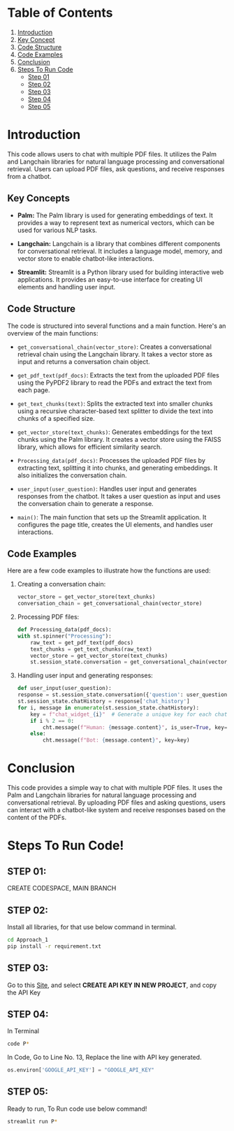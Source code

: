 # Table of Contents

1. [Introduction](#introduction)
2. [Key Concept](#key-concepts)
3. [Code Structure](#code-structure)
4. [Code Examples](#code-examples)
2. [Conclusion](#conclusion)
3. [Steps To Run Code](#steps-to-run-code)
   - [Step 01](#step-01)
   - [Step 02](#step-02)
   - [Step 03](#step-03)
   - [Step 04](#step-04)
   - [Step 05](#step-05)



# Introduction

This code allows users to chat with multiple PDF files. It utilizes the Palm and Langchain libraries for natural language processing and conversational retrieval. Users can upload PDF files, ask questions, and receive responses from a chatbot.

## Key Concepts

- **Palm:** The Palm library is used for generating embeddings of text. It provides a way to represent text as numerical vectors, which can be used for various NLP tasks.

- **Langchain:** Langchain is a library that combines different components for conversational retrieval. It includes a language model, memory, and vector store to enable chatbot-like interactions.

- **Streamlit:** Streamlit is a Python library used for building interactive web applications. It provides an easy-to-use interface for creating UI elements and handling user input.

## Code Structure

The code is structured into several functions and a main function. Here's an overview of the main functions:

- `get_conversational_chain(vector_store)`: Creates a conversational retrieval chain using the Langchain library. It takes a vector store as input and returns a conversation chain object.

- `get_pdf_text(pdf_docs)`: Extracts the text from the uploaded PDF files using the PyPDF2 library to read the PDFs and extract the text from each page.

- `get_text_chunks(text)`: Splits the extracted text into smaller chunks using a recursive character-based text splitter to divide the text into chunks of a specified size.

- `get_vector_store(text_chunks)`: Generates embeddings for the text chunks using the Palm library. It creates a vector store using the FAISS library, which allows for efficient similarity search.

- `Processing_data(pdf_docs)`: Processes the uploaded PDF files by extracting text, splitting it into chunks, and generating embeddings. It also initializes the conversation chain.

- `user_input(user_question)`: Handles user input and generates responses from the chatbot. It takes a user question as input and uses the conversation chain to generate a response.

- `main()`: The main function that sets up the Streamlit application. It configures the page title, creates the UI elements, and handles user interactions.

## Code Examples

Here are a few code examples to illustrate how the functions are used:

1. Creating a conversation chain:

    ```python
    vector_store = get_vector_store(text_chunks)
    conversation_chain = get_conversational_chain(vector_store)
    ```

2. Processing PDF files:

    ```python
    def Processing_data(pdf_docs):
    with st.spinner("Processing"):
        raw_text = get_pdf_text(pdf_docs)
        text_chunks = get_text_chunks(raw_text)
        vector_store = get_vector_store(text_chunks)
        st.session_state.conversation = get_conversational_chain(vector_store)
    ```

3. Handling user input and generating responses:

    ```python
    def user_input(user_question):
    response = st.session_state.conversation({'question': user_question})
    st.session_state.chatHistory = response['chat_history']
    for i, message in enumerate(st.session_state.chatHistory):
        key = f"chat_widget_{i}"  # Generate a unique key for each chat widget
        if i % 2 == 0:
            cht.message(f"Human: {message.content}", is_user=True, key=key)
        else:
            cht.message(f"Bot: {message.content}", key=key)  
    ```

# Conclusion

This code provides a simple way to chat with multiple PDF files. It uses the Palm and Langchain libraries for natural language processing and conversational retrieval. By uploading PDF files and asking questions, users can interact with a chatbot-like system and receive responses based on the content of the PDFs.

# Steps To Run Code!

## STEP 01:
CREATE CODESPACE, MAIN BRANCH

## STEP 02:
Install all libraries, for that use below command in terminal.

```bash
cd Approach_1
pip install -r requirement.txt
```

## STEP 03:
Go to this [Site](https://makersuite.google.com/app/apikey), and select **CREATE API KEY IN NEW PROJECT**, and copy the API Key

## STEP 04:
In Terminal
```bash
code P*
```

In Code, Go to Line No. 13,
Replace the line with API key generated.

```python
os.environ['GOOGLE_API_KEY'] = "GOOGLE_API_KEY"
```

## STEP 05:
Ready to run, 
To Run code use below command!

```bash
streamlit run P*
```